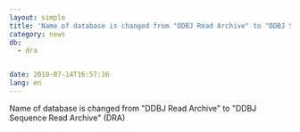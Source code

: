 ```yaml
---
layout: simple
title: 'Name of database is changed from "DDBJ Read Archive" to "DDBJ Sequence Read Archive" (DRA)'
category: news
db:
  - dra


date: 2010-07-14T16:57:16
lang: en
---
```


Name of database is changed from "DDBJ Read Archive" to "DDBJ Sequence Read Archive" (DRA)
